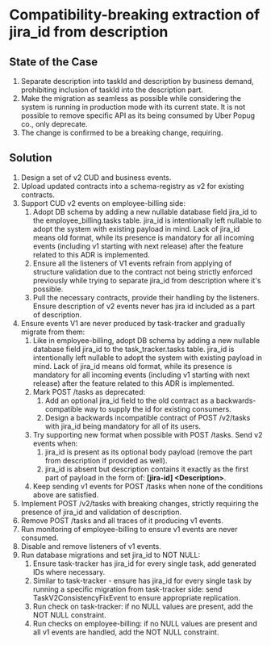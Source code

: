 # Compatibility-breaking extraction of jira_id from description
## State of the Case
1. Separate description into taskId and description by business demand, prohibiting inclusion of taskId into the
description part.
2. Make the migration as seamless as possible while considering the system is running in production mode with its
current state. It is not possible to remove specific API as its being consumed by Uber Popug co., only deprecate.
3. The change is confirmed to be a breaking change, requiring.

## Solution
1. Design a set of v2 CUD and business events.
2. Upload updated contracts into a schema-registry as v2 for existing contracts.
3. Support CUD v2 events on employee-billing side:
   1. Adopt DB schema by adding a new nullable database field jira_id to the employee_billing.tasks table. jira_id is
   intentionally left nullable to adopt the system with existing payload in mind. Lack of jira_id means old format,
   while its presence is mandatory for all incoming events (including v1 starting with next release) after the feature
   related to this ADR is implemented.
   2. Ensure all the listeners of V1 events refrain from applying of structure validation due to the contract not being
   strictly enforced previously while trying to separate jira_id from description where it's possible.
   3. Pull the necessary contracts, provide their handling by the listeners. Ensure description of v2 events never
   has jira id included as a part of description.
4. Ensure events V1 are never produced by task-tracker and gradually migrate from them:
   1. Like in employee-billing, adopt DB schema by adding a new nullable database field jira_id to the
   task_tracker.tasks table. jira_id is intentionally left nullable to adopt the system with existing payload in mind.
   Lack of jira_id means old format, while its presence is mandatory for all incoming events (including v1 starting
   with next release) after the feature related to this ADR is implemented.
   2. Mark POST /tasks as deprecated:
      1. Add an optional jira_id field to the old contract as a backwards-compatible way to supply the id for existing
      consumers.
      2. Design a backwards incompatible contract of POST /v2/tasks with jira_id being mandatory for all of its users.
   3. Try supporting new format when possible with POST /tasks. Send v2 events when:
      1. jira_id is present as its optional body payload (remove the part from description if provided as well).
      2. jira_id is absent but description contains it exactly as the first part of payload in the form of:
      **\[jira-id\] \<Description\>**.
   4. Keep sending v1 events for POST /tasks when none of the conditions above are satisfied.
5. Implement POST /v2/tasks with breaking changes, strictly requiring the presence of jira_id and validation of
description.
6. Remove POST /tasks and all traces of it producing v1 events.
7. Run monitoring of employee-billing to ensure v1 events are never consumed.
8. Disable and remove listeners of v1 events.
9. Run database migrations and set jira_id to NOT NULL:
   1. Ensure task-tracker has jira_id for every single task, add generated IDs where necessary.
   2. Similar to task-tracker - ensure has jira_id for every single task by running a specific migration
   from task-tracker side: send TaskV2ConsistencyFixEvent to ensure appropriate replication.
   3. Run check on task-tracker: if no NULL values are present, add the NOT NULL constraint.
   4. Run checks on employee-billing: if no NULL values are present and all v1 events are handled, add the
   NOT NULL constraint.